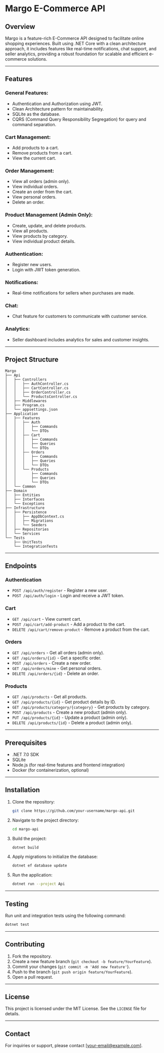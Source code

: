 # Margo E-Commerce API

## Overview

Margo is a feature-rich E-Commerce API designed to facilitate online shopping experiences. Built using .NET Core with a clean architecture approach, it includes features like real-time notifications, chat support, and seller analytics, providing a robust foundation for scalable and efficient e-commerce solutions.

---

## Features

### General Features:

- Authentication and Authorization using JWT.
- Clean Architecture pattern for maintainability.
- SQLite as the database.
- CQRS (Command Query Responsibility Segregation) for query and command separation.

### Cart Management:

- Add products to a cart.
- Remove products from a cart.
- View the current cart.

### Order Management:

- View all orders (admin only).
- View individual orders.
- Create an order from the cart.
- View personal orders.
- Delete an order.

### Product Management (Admin Only):

- Create, update, and delete products.
- View all products.
- View products by category.
- View individual product details.

### Authentication:

- Register new users.
- Login with JWT token generation.

### Notifications:

- Real-time notifications for sellers when purchases are made.

### Chat:

- Chat feature for customers to communicate with customer service.

### Analytics:

- Seller dashboard includes analytics for sales and customer insights.

---

## Project Structure

```
Margo
├── Api
│   ├── Controllers
│   │   ├── AuthController.cs
│   │   ├── CartController.cs
│   │   ├── OrderController.cs
│   │   └── ProductsController.cs
│   ├── Middlewares
│   ├── Program.cs
│   └── appsettings.json
├── Application
│   ├── Features
│   │   ├── Auth
│   │   │   ├── Commands
│   │   │   └── DTOs
│   │   ├── Cart
│   │   │   ├── Commands
│   │   │   ├── Queries
│   │   │   └── DTOs
│   │   ├── Orders
│   │   │   ├── Commands
│   │   │   ├── Queries
│   │   │   └── DTOs
│   │   └── Products
│   │       ├── Commands
│   │       ├── Queries
│   │       └── DTOs
│   └── Common
├── Domain
│   ├── Entities
│   ├── Interfaces
│   └── Exceptions
├── Infrastructure
│   ├── Persistence
│   │   ├── AppDbContext.cs
│   │   ├── Migrations
│   │   └── Seeders
│   ├── Repositories
│   └── Services
└── Tests
    ├── UnitTests
    └── IntegrationTests
```

---

## Endpoints

### Authentication

- `POST /api/auth/register` - Register a new user.
- `POST /api/auth/login` - Login and receive a JWT token.

### Cart

- `GET /api/cart` - View current cart.
- `POST /api/cart/add-product` - Add a product to the cart.
- `DELETE /api/cart/remove-product` - Remove a product from the cart.

### Orders

- `GET /api/orders` - Get all orders (admin only).
- `GET /api/orders/{id}` - Get a specific order.
- `POST /api/orders` - Create a new order.
- `GET /api/orders/mine` - Get personal orders.
- `DELETE /api/orders/{id}` - Delete an order.

### Products

- `GET /api/products` - Get all products.
- `GET /api/products/{id}` - Get product details by ID.
- `GET /api/products/category/{category}` - Get products by category.
- `POST /api/products` - Create a new product (admin only).
- `PUT /api/products/{id}` - Update a product (admin only).
- `DELETE /api/products/{id}` - Delete a product (admin only).

---

## Prerequisites

- .NET 7.0 SDK
- SQLite
- Node.js (for real-time features and frontend integration)
- Docker (for containerization, optional)

---

## Installation

1. Clone the repository:

   ```bash
   git clone https://github.com/your-username/margo-api.git
   ```

2. Navigate to the project directory:

   ```bash
   cd margo-api
   ```

3. Build the project:

   ```bash
   dotnet build
   ```

4. Apply migrations to initialize the database:

   ```bash
   dotnet ef database update
   ```

5. Run the application:
   ```bash
   dotnet run --project Api
   ```

---

## Testing

Run unit and integration tests using the following command:

```bash
dotnet test
```

---

## Contributing

1. Fork the repository.
2. Create a new feature branch (`git checkout -b feature/YourFeature`).
3. Commit your changes (`git commit -m 'Add new feature'`).
4. Push to the branch (`git push origin feature/YourFeature`).
5. Open a pull request.

---

## License

This project is licensed under the MIT License. See the `LICENSE` file for details.

---

## Contact

For inquiries or support, please contact [your-email@example.com].
